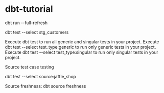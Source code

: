 # dbt-tutorial

dbt run --full-refresh

dbt test --select stg_customers

Execute dbt test to run all generic and singular tests in your project.
Execute dbt test --select test_type:generic to run only generic tests in your project.
Execute dbt test --select test_type:singular to run only singular tests in your project.

Source test case testing

dbt test --select source:jaffle_shop

Source freshness:
dbt source freshness


